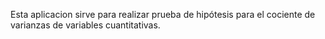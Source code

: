 Esta aplicacion sirve para realizar prueba de hipótesis para el cociente de varianzas de variables cuantitativas.